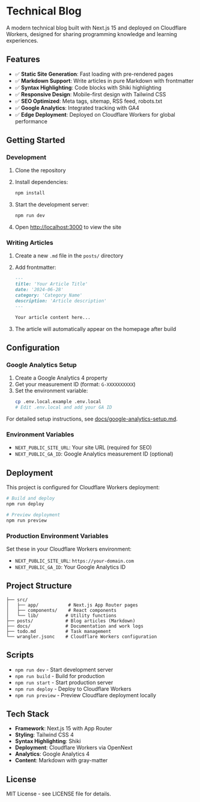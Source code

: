 # Technical Blog

A modern technical blog built with Next.js 15 and deployed on Cloudflare Workers, designed for sharing programming knowledge and learning experiences.

## Features

- ✅ **Static Site Generation**: Fast loading with pre-rendered pages
- ✅ **Markdown Support**: Write articles in pure Markdown with frontmatter
- ✅ **Syntax Highlighting**: Code blocks with Shiki highlighting
- ✅ **Responsive Design**: Mobile-first design with Tailwind CSS
- ✅ **SEO Optimized**: Meta tags, sitemap, RSS feed, robots.txt
- ✅ **Google Analytics**: Integrated tracking with GA4
- ✅ **Edge Deployment**: Deployed on Cloudflare Workers for global performance

## Getting Started

### Development

1. Clone the repository
2. Install dependencies:
   ```bash
   npm install
   ```

3. Start the development server:
   ```bash
   npm run dev
   ```

4. Open [http://localhost:3000](http://localhost:3000) to view the site

### Writing Articles

1. Create a new `.md` file in the `posts/` directory
2. Add frontmatter:
   ```markdown
   ---
   title: 'Your Article Title'
   date: '2024-06-28'
   category: 'Category Name'
   description: 'Article description'
   ---
   
   Your article content here...
   ```

3. The article will automatically appear on the homepage after build

## Configuration

### Google Analytics Setup

1. Create a Google Analytics 4 property
2. Get your measurement ID (format: `G-XXXXXXXXXX`)
3. Set the environment variable:
   ```bash
   cp .env.local.example .env.local
   # Edit .env.local and add your GA ID
   ```

For detailed setup instructions, see [docs/google-analytics-setup.md](docs/google-analytics-setup.md).

### Environment Variables

- `NEXT_PUBLIC_SITE_URL`: Your site URL (required for SEO)
- `NEXT_PUBLIC_GA_ID`: Google Analytics measurement ID (optional)

## Deployment

This project is configured for Cloudflare Workers deployment:

```bash
# Build and deploy
npm run deploy

# Preview deployment
npm run preview
```

### Production Environment Variables

Set these in your Cloudflare Workers environment:
- `NEXT_PUBLIC_SITE_URL`: `https://your-domain.com`
- `NEXT_PUBLIC_GA_ID`: Your Google Analytics ID

## Project Structure

```
├── src/
│   ├── app/           # Next.js App Router pages
│   ├── components/    # React components
│   └── lib/          # Utility functions
├── posts/            # Blog articles (Markdown)
├── docs/             # Documentation and work logs
├── todo.md           # Task management
└── wrangler.jsonc    # Cloudflare Workers configuration
```

## Scripts

- `npm run dev` - Start development server
- `npm run build` - Build for production
- `npm run start` - Start production server
- `npm run deploy` - Deploy to Cloudflare Workers
- `npm run preview` - Preview Cloudflare deployment locally

## Tech Stack

- **Framework**: Next.js 15 with App Router
- **Styling**: Tailwind CSS 4
- **Syntax Highlighting**: Shiki
- **Deployment**: Cloudflare Workers via OpenNext
- **Analytics**: Google Analytics 4
- **Content**: Markdown with gray-matter

## License

MIT License - see LICENSE file for details.